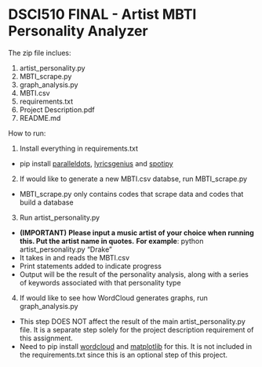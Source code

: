 # DSCI510 FINAL - Artist MBTI Personality Analyzer
The zip file inclues:
1. artist_personality.py
2. MBTI_scrape.py
3. graph_analysis.py
4. MBTI.csv
5. requirements.txt
6. Project Description.pdf
7. README.md

How to run:
1. Install everything in requirements.txt
- pip install [paralleldots](https://github.com/ParallelDots/ParallelDots-Python-API), [lyricsgenius](https://pypi.org/project/lyricsgenius/) and [spotipy](https://spotipy.readthedocs.io/en/2.18.0/)

2. If would like to generate a new MBTI.csv databse, run MBTI_scrape.py
-  MBTI_scrape.py only contains codes that scrape data and codes that build a database

3. Run artist_personality.py
- **(IMPORTANT)** **Please input a music artist of your choice when running this. Put the artist name in quotes.**  **For example**: python artist_personality.py “Drake”
- It takes in and reads the MBTI.csv
- Print statements added to indicate progress
- Output will be the result of the personality analysis, along with a series of keywords associated with that personality type

4. If would like to see how WordCloud generates graphs, run graph_analysis.py
- This step DOES NOT affect the result of the main artist_personality.py file. It is a separate step solely for the project description requirement of this assignment.
- Need to pip install [wordcloud](https://amueller.github.io/word_cloud/) and [matplotlib](https://matplotlib.org/stable/users/index.html) for this. It is not included in the requirements.txt since this is an optional step of this project.
